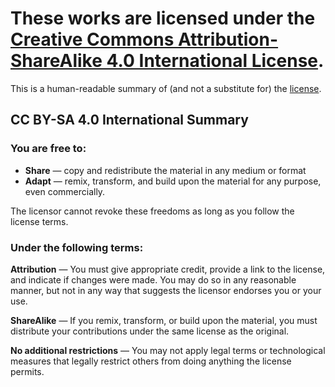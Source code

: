 # These works are licensed under the [Creative Commons Attribution-ShareAlike 4.0 International License](http://creativecommons.org/licenses/by-sa/4.0/).

This is a human-readable summary of (and not a substitute for) the [license](http://creativecommons.org/licenses/by-sa/4.0/).

## CC BY-SA 4.0 International Summary

### You are free to:
- **Share** — copy and redistribute the material in any medium or format
- **Adapt** — remix, transform, and build upon the material for any purpose, even commercially.

The licensor cannot revoke these freedoms as long as you follow the license terms.

### Under the following terms:
**Attribution** — You must give appropriate credit, provide a link to the license, and indicate if changes were made. You may do so in any reasonable manner, but not in any way that suggests the licensor endorses you or your use.

**ShareAlike** — If you remix, transform, or build upon the material, you must distribute your contributions under the same license as the original.

**No additional restrictions** — You may not apply legal terms or technological measures that legally restrict others from doing anything the license permits.
